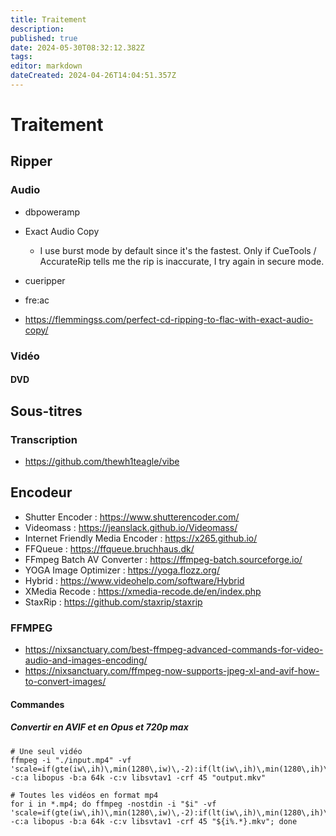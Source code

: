 ```yaml
---
title: Traitement
description: 
published: true
date: 2024-05-30T08:32:12.382Z
tags: 
editor: markdown
dateCreated: 2024-04-26T14:04:51.357Z
---
```


# Traitement

## Ripper

### Audio

- dbpoweramp
- Exact Audio Copy
  - I use burst mode by default since it's the fastest. Only if CueTools / AccurateRip tells me the rip is inaccurate, I try again in secure mode. 
- cueripper
- fre:ac

- <https://flemmingss.com/perfect-cd-ripping-to-flac-with-exact-audio-copy/>

### Vidéo

#### DVD

## Sous-titres

### Transcription

- <https://github.com/thewh1teagle/vibe>

## Encodeur

- Shutter Encoder : <https://www.shutterencoder.com/>
- Videomass : <https://jeanslack.github.io/Videomass/>
- Internet Friendly Media Encoder : <https://x265.github.io/>
- FFQueue : <https://ffqueue.bruchhaus.dk/>
- FFmpeg Batch AV Converter : <https://ffmpeg-batch.sourceforge.io/>
- YOGA Image Optimizer : <https://yoga.flozz.org/>
- Hybrid : <https://www.videohelp.com/software/Hybrid>
- XMedia Recode : <https://xmedia-recode.de/en/index.php>
- StaxRip : <https://github.com/staxrip/staxrip>

### FFMPEG

- <https://nixsanctuary.com/best-ffmpeg-advanced-commands-for-video-audio-and-images-encoding/>
- <https://nixsanctuary.com/ffmpeg-now-supports-jpeg-xl-and-avif-how-to-convert-images/>

#### Commandes

##### Convertir en AVIF et en Opus et 720p max

```shell
# Une seul vidéo
ffmpeg -i "./input.mp4" -vf 'scale=if(gte(iw\,ih)\,min(1280\,iw)\,-2):if(lt(iw\,ih)\,min(1280\,ih)\,-2)' -c:a libopus -b:a 64k -c:v libsvtav1 -crf 45 "output.mkv"

# Toutes les vidéos en format mp4
for i in *.mp4; do ffmpeg -nostdin -i "$i" -vf 'scale=if(gte(iw\,ih)\,min(1280\,iw)\,-2):if(lt(iw\,ih)\,min(1280\,ih)\,-2)' -c:a libopus -b:a 64k -c:v libsvtav1 -crf 45 "${i%.*}.mkv"; done
```